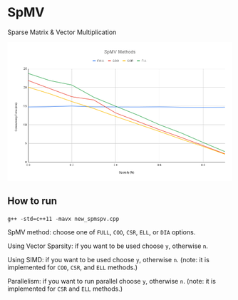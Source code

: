 # SpMV
Sparse Matrix &amp; Vector Multiplication

![plot](./plots/SpMV_Methods.png)

## How to run

`g++ -std=c++11 -mavx new_spmspv.cpp`

SpMV method: choose one of `FULL`, `COO`, `CSR`, `ELL`, or `DIA` options.

Using Vector Sparsity: if you want to be used choose `y`, otherwise `n`.

Using SIMD: if you want to be used choose `y`, otherwise `n`. (note: it is implemented for `COO`, `CSR`, and `ELL` methods.)

Parallelism: if you want to run parallel choose `y`, otherwise `n`. (note: it is implemented for `CSR` and `ELL` methods.)
